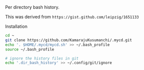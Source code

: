 Per directory bash history.

This was derived from `https://gist.github.com/leipzig/1651133`

Installation

```bash
cd ~
git clone https://github.com/KamarajuKusumanchi/.mycd.git
echo '. $HOME/.mycd/mycd.sh' >> ~/.bash_profile
source ~/.bash_profile

# ignore the history files in git
echo '.dir_bash_history' >> ~/.config/git/ignore
```
